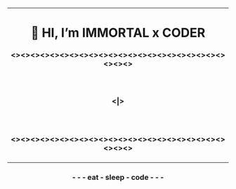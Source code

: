 
<hr>
<h1 align=center>👋 HI, I’m IMMORTAL x CODER</h1>
<h3 align=center><><><><><><><><><><><><><><><><><><><><><><><><><><h3>
<br>
<h3 align=center><|><h3>
<br>
<h3 align=center><><><><><><><><><><><><><><><><><><><><><><><><><><h3>
<hr>
<h3 align=center> - - - eat - sleep - code - - - <h3>
